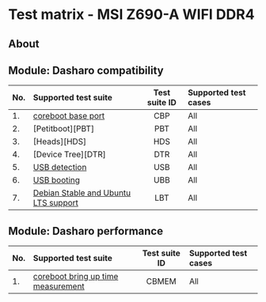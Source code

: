 # Test matrix - MSI Z690-A WIFI DDR4

## About

<!--
The test matrix is used to determine which of the test suites and test cases
described in this documentation are dedicated to the given platform
-->

## Module: Dasharo compatibility

| No.  | Supported test suite                              | Test suite ID | Supported test cases                 |
|:-----|:--------------------------------------------------|:-------------:|:-------------------------------------|
| 1.   | [coreboot base port][CBP]                         | CBP           | All                                  |
| 2.   | [Petitboot][PBT]                                  | PBT           | All                                  |
| 3.   | [Heads][HDS]                                      | HDS           | All                                  |
| 4.   | [Device Tree][DTR]                                | DTR           | All                                  |
| 5.   | [USB detection][USB]                              | USB           | All                                  |
| 6.   | [USB booting][UBB]                                | UBB           | All                                  |
| 7.   | [Debian Stable and Ubuntu LTS support][LBT]       | LBT           | All                                  |

[CBP]: ../../unified-test-documentation/dasharo-compatibility/100-coreboot-base-port.md
[USB]: ../../unified-test-documentation/dasharo-compatibility/31O-usb-detect.md
[UBB]: ../../unified-test-documentation/dasharo-compatibility/31N-usb-boot.md
[LBT]: ../../unified-test-documentation/dasharo-compatibility/308-debian-stable-and-ubuntu-lts-support.md

## Module: Dasharo performance

| No.  | Supported test suite                              | Test suite ID | Supported test cases                 |
|:-----|:--------------------------------------------------|:-------------:|:-------------------------------------|
| 1.   | [coreboot bring up time measurement][CBMEM]       | CBMEM         | All                                  |

[CBMEM]: ../../unified-test-documentation/dasharo-performance/400-coreboot-boot-measure.md

